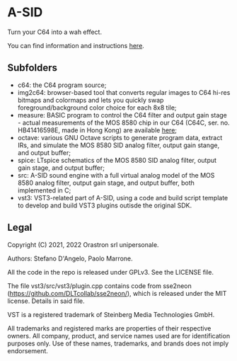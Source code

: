 # A-SID

Turn your C64 into a wah effect.

You can find information and instructions [here](https://www.orastron.com/asid).

## Subfolders

* c64: the C64 program source;
* img2c64: browser-based tool that converts regular images to C64 hi-res bitmaps and colormaps and lets you quickly swap foreground/background color choice for each 8x8 tile;
* measure: BASIC program to control the C64 filter and output gain stage - actual measurements of the MOS 8580 chip in our C64 (C64C, ser. no. HB41416598E, made in Hong Kong) are available [here](TBD);
* octave: various GNU Octave scripts to generate program data, extract IRs, and simulate the MOS 8580 SID analog filter, output gain stange, and output buffer;
* spice: LTspice schematics of the MOS 8580 SID analog filter, output gain stage, and output buffer;
* src: A-SID sound engine with a full virtual analog model of the MOS 8580 analog filter, output gain stage, and output buffer, both implemented in C;
* vst3: VST3-related part of A-SID, using a code and build script template to develop and build VST3 plugins outisde the original SDK.

## Legal

Copyright (C) 2021, 2022 Orastron srl unipersonale.

Authors: Stefano D'Angelo, Paolo Marrone.

All the code in the repo is released under GPLv3. See the LICENSE file.

The file vst3/src/vst3/plugin.cpp contains code from sse2neon (https://github.com/DLTcollab/sse2neon/), which is released under the MIT license. Details in said file.

VST is a registered trademark of Steinberg Media Technologies GmbH.

All trademarks and registered marks are properties of their respective owners. All company, product, and service names used are for identification purposes only. Use of these names, trademarks, and brands does not imply endorsement.
